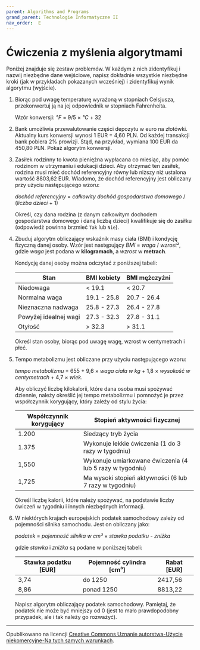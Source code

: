 ```yaml
---
parent: Algorithms and Programs
grand_parent: Technologie Informatyczne II
nav_order:  E
---
```


# Ćwiczenia z myślenia algorytmami

   Poniżej znajduje się zestaw problemów. W każdym z nich zidentyfikuj i nazwij niezbędne dane wejściowe, napisz dokładnie wszystkie niezbędne kroki (jak w przykładach pokazanych wcześniej) i zidentyfikuj wynik algorytmu (wyjście).

1. Biorąc pod uwagę temperaturę wyrażoną w stopniach Celsjusza, przekonwertuj ją na jej odpowiednik w stopniach Fahrenheita.

   Wzór konwersji: *°F* = 9/5 × *°C* + 32

2. Bank umożliwia przewalutowanie części depozytu w euro na złotówki. Aktualny kurs konwersji wynosi 1 EUR = 4,60 PLN.
   Od każdej transakcji bank pobiera 2% prowizji. Stąd, na przykład, wymiana 100 EUR da 450,80 PLN. Pokaż algorytm konwersji.

3. Zasiłek rodzinny to kwota pieniężna wypłacana co miesiąc, aby pomóc rodzinom w utrzymaniu i edukacji dzieci.
   Aby otrzymać ten zasiłek, rodzina musi mieć dochód referencyjny równy lub niższy niż ustalona wartość 8803,62 EUR.
   Wiadomo, że dochód referencyjny jest obliczany przy użyciu następującego wzoru:

    *dochód referencyjny* = *całkowity dochód gospodarstwa domowego* / (*liczba dzieci* + 1)

    Określ, czy dana rodzina (z danym całkowitym dochodem gospodarstwa domowego i daną liczbą dzieci) kwalifikuje się do zasiłku (odpowiedź powinna brzmieć `Tak` lub `Nie`).

4. Zbuduj algorytm obliczający wskaźnik masy ciała (BMI) i kondycję fizyczną danej osoby. Wzór jest następujący
   *BMI* = *waga* / *wzrost*², gdzie *waga* jest podana w **kilogramach**, a *wzrost* w **metrach**.

   Kondycję danej osoby można odczytać z poniższej tabeli:

   | Stan                  | BMI kobiety | BMI mężczyźni |
   | --------------------- | ----------- | ------------- |
   | Niedowaga             | < 19.1      | < 20.7        |
   | Normalna waga         | 19.1 - 25.8 | 20.7 - 26.4   |
   | Nieznaczna nadwaga    | 25.8 - 27.3 | 26.4 - 27.8   |
   | Powyżej idealnej wagi | 27.3 - 32.3 | 27.8 - 31.1   |
   | Otyłość               | > 32.3      | > 31.1        |

   Określ stan osoby, biorąc pod uwagę wagę, wzrost w centymetrach i płeć.

5. Tempo metabolizmu jest obliczane przy użyciu następującego wzoru:

   *tempo metabolizmu* = 655 + 9,6 × *waga ciała w kg* + 1,8 × *wysokość w centymetrach* + 4,7 × *wiek*.

   Aby obliczyć liczbę kilokalorii, które dana osoba musi spożywać dziennie, należy określić jej tempo metabolizmu i pomnożyć je przez współczynnik korygujący, który zależy od stylu życia:

   | Współczynnik korygujący | Stopień aktywności fizycznej                             |
   | ----------------------- | -------------------------------------------------------- |
   | 1.200                   | Siedzący tryb życia                                      |
   | 1.375                   | Wykonuje lekkie ćwiczenia (1 do 3 razy w tygodniu)       |
   | 1,550                   | Wykonuje umiarkowane ćwiczenia (4 lub 5 razy w tygodniu) |
   | 1,725                   | Ma wysoki stopień aktywności (6 lub 7 razy w tygodniu)   |

   Określ liczbę kalorii, które należy spożywać, na podstawie liczby ćwiczeń w tygodniu i innych niezbędnych informacji.

6. W niektórych krajach europejskich podatek samochodowy zależy od pojemności silnika samochodu. Jest on obliczany jako:

   *podatek* = *pojemność silnika w cm³* × *stawka podatku* - *zniżka*

   gdzie *stawka* i *zniżka* są podane w poniższej tabeli:

   | Stawka podatku [EUR] | Pojemność cylindra [cm³] | Rabat [EUR] |
   | -------------------- | ------------------------ | ----------- |
   | 3,74                 | do 1250                  | 2417,56     |
   | 8,86                 | ponad 1250               | 8813,22     |

   Napisz algorytm obliczający podatek samochodowy. Pamiętaj, że podatek nie może być mniejszy od 0 (jest to mało prawdopodobny przypadek, ale i tak należy go rozważyć).


<hr/>

Opublikowano na licencji [Creative Commons Uznanie autorstwa-Użycie niekomercyjne-Na tych samych warunkach](https://creativecommons.org/licenses/by-nc-sa/4.0/deed.pl).
